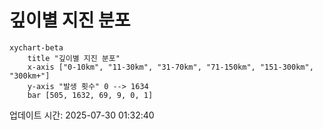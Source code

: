 # 깊이별 지진 분포

```mermaid
xychart-beta
    title "깊이별 지진 분포"
    x-axis ["0-10km", "11-30km", "31-70km", "71-150km", "151-300km", "300km+"]
    y-axis "발생 횟수" 0 --> 1634
    bar [505, 1632, 69, 9, 0, 1]
```

업데이트 시간: 2025-07-30 01:32:40
